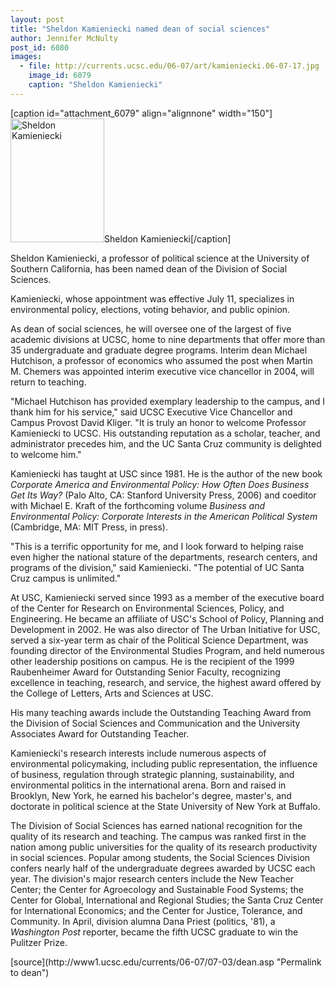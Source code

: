 ```yaml
---
layout: post
title: "Sheldon Kamieniecki named dean of social sciences"
author: Jennifer McNulty
post_id: 6080
images:
  - file: http://currents.ucsc.edu/06-07/art/kamieniecki.06-07-17.jpg
    image_id: 6079
    caption: "Sheldon Kamieniecki"
---
```


[caption id="attachment_6079" align="alignnone" width="150"]<a href="http://localhost/mysite/wp-content/uploads/2006/07/kamieniecki.06-07-17.jpg"><img class="size-full wp-image-6079" src="http://localhost/mysite/wp-content/uploads/2006/07/kamieniecki.06-07-17.jpg" alt="Sheldon Kamieniecki" width="150" height="198" /></a>Sheldon Kamieniecki[/caption]
<a name="content" id="content"></a>
<p>
  Sheldon Kamieniecki, a professor of political science at the University of Southern California, has been named dean of the Division of Social Sciences.
</p>
<p>
  Kamieniecki, whose appointment was effective July 11, specializes in environmental policy, elections, voting behavior, and public opinion.
</p>
<p>
  As dean of social sciences, he will oversee one of the largest of five academic divisions at UCSC, home to nine departments that offer more than 35 undergraduate and graduate degree programs. Interim dean Michael Hutchison, a professor of economics who assumed the post when Martin M. Chemers was appointed interim executive vice chancellor in 2004, will return to teaching.
</p>
<p>
  "Michael Hutchison has provided exemplary leadership to the campus, and I thank him for his service," said UCSC Executive Vice Chancellor and Campus Provost David Kliger. "It is truly an honor to welcome Professor Kamieniecki to UCSC. His outstanding reputation as a scholar, teacher, and administrator precedes him, and the UC Santa Cruz community is delighted to welcome him."
</p>
<p>
  Kamieniecki has taught at USC since 1981. He is the author of the new book <i>Corporate America and Environmental Policy: How Often Does Business Get Its Way?</i> (Palo Alto, CA: Stanford University Press, 2006) and coeditor with Michael E. Kraft of the forthcoming volume <i>Business and Environmental Policy: Corporate Interests in the American Political System</i> (Cambridge, MA: MIT Press, in press).
</p>
<p>
  "This is a terrific opportunity for me, and I look forward to helping raise even higher the national stature of the departments, research centers, and programs of the division," said Kamieniecki. "The potential of UC Santa Cruz campus is unlimited."
</p>
<p>
  At USC, Kamieniecki served since 1993 as a member of the executive board of the Center for Research on Environmental Sciences, Policy, and Engineering. He became an affiliate of USC's School of Policy, Planning and Development in 2002. He was also director of The Urban Initiative for USC, served a six-year term as chair of the Political Science Department, was founding director of the Environmental Studies Program, and held numerous other leadership positions on campus. He is the recipient of the 1999 Raubenheimer Award for Outstanding Senior Faculty, recognizing excellence in teaching, research, and service, the highest award offered by the College of Letters, Arts and Sciences at USC.
</p>
<p>
  His many teaching awards include the Outstanding Teaching Award from the Division of Social Sciences and Communication and the University Associates Award for Outstanding Teacher.
</p>
<p>
  Kamieniecki's research interests include numerous aspects of environmental policymaking, including public representation, the influence of business, regulation through strategic planning, sustainability, and environmental politics in the international arena. Born and raised in Brooklyn, New York, he earned his bachelor's degree, master's, and doctorate in political science at the State University of New York at Buffalo.
</p>
<p>
  The Division of Social Sciences has earned national recognition for the quality of its research and teaching. The campus was ranked first in the nation among public universities for the quality of its research productivity in social sciences. Popular among students, the Social Sciences Division confers nearly half of the undergraduate degrees awarded by UCSC each year. The division's major research centers include the New Teacher Center; the Center for Agroecology and Sustainable Food Systems; the Center for Global, International and Regional Studies; the Santa Cruz Center for International Economics; and the Center for Justice, Tolerance, and Community. In April, division alumna Dana Priest (politics, '81), a <i>Washington Post</i> reporter, became the fifth UCSC graduate to win the Pulitzer Prize.
</p>
[source](http://www1.ucsc.edu/currents/06-07/07-03/dean.asp "Permalink to dean")
